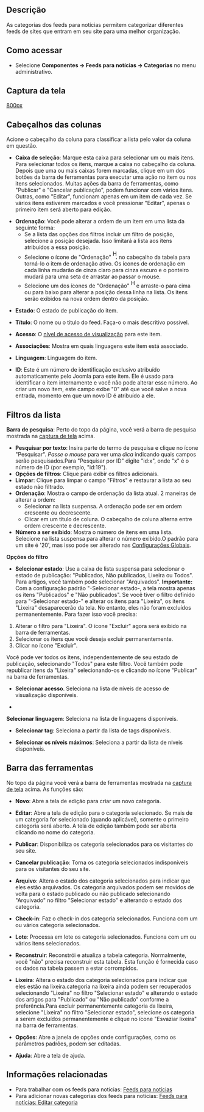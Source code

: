 <!-- Filename: Help4.x:News_Feeds:_Categories / Display title: Ajuda4.x:Feeds para notícias: Categorias -->

## Descrição

As categorias dos feeds para notícias permitem categorizar diferentes
feeds de sites que entram em seu site para uma melhor organização.

## Como acessar

- Selecione **Componentes **→** Feeds para notícias **→** Categorias**
  no menu administrativo.

## Captura da tela

<a
href="https://docs.joomla.org/index.php?title=Special:Upload&amp;wpDestFile=Help-4x-Components-Newsfeeds-Categories-screen-pt-br.png"
class="new"
title="File:Help-4x-Components-Newsfeeds-Categories-screen-pt-br.png">800px</a>

## Cabeçalhos das colunas

Acione o cabeçalho da coluna para classificar a lista pelo valor da
coluna em questão.

- **Caixa de seleção**: Marque esta caixa para selecionar um ou mais
  itens. Para selecionar todos os itens, marque a caixa no cabeçalho da
  coluna. Depois que uma ou mais caixas forem marcadas, clique em um dos
  botões da barra de ferramentas para executar uma ação no item ou nos
  itens selecionados. Muitas ações da barra de ferramentas, como
  "Publicar" e "Cancelar publicação", podem funcionar com vários itens.
  Outras, como "Editar", funcionam apenas em um item de cada vez. Se
  vários itens estiverem marcados e você pressionar "Editar", apenas o
  primeiro item será aberto para edição.

<!-- -->

- **Ordenação**: Você pode alterar a ordem de um item em uma lista da
  seguinte forma:
  - Se a lista das opções dos filtros incluir um filtro de posição,
    selecione a posição desejada. Isso limitará a lista aos itens
    atribuídos a essa posição.
  - Selecione o ícone de "Ordenação" <img
    src="https://docs.joomla.org/images/e/ee/Help30-Ordering-colheader-icon.png"
    decoding="async" data-file-width="12" data-file-height="23" width="12"
    height="23" alt="Help30-Ordering-colheader-icon.png" /> no cabeçalho
    da tabela para torná-lo o item de ordenação ativo. Os ícones de
    ordenação em cada linha mudarão de cinza claro para cinza escuro e o
    ponteiro mudará para uma seta de arrastar ao passar o mouse.
  - Selecione um dos ícones de "Ordenação" <img
    src="https://docs.joomla.org/images/8/87/Help30-Ordering-colheader-grab-bar-icon.png"
    decoding="async" data-file-width="10" data-file-height="21" width="10"
    height="21" alt="Help30-Ordering-colheader-grab-bar-icon.png" /> e
    arraste-o para cima ou para baixo para alterar a posição dessa linha
    na lista. Os itens serão exibidos na nova ordem dentro da posição.

<!-- -->

- **Estado**: O estado de publicação do item.

<!-- -->

- **Título**: O nome ou o título do feed. Faça-o o mais descritivo
  possível.

<!-- -->

- **Acesso**: O [nível de acesso de
  visualização](https://docs.joomla.org/Help4.x:Users:_Viewing_Access_Levels/pt-br "Special:MyLanguage/Help4.x:Users: Viewing Access Levels/pt-br")
  para este item.

<!-- -->

- **Associações**: Mostra em quais linguagens este item está associado.

<!-- -->

- **Linguagem**: Linguagem do item.

<!-- -->

- **ID**: Este é um número de identificação exclusivo atribuído
  automaticamente pelo Joomla para este item. Ele é usado para
  identificar o item internamente e você não pode alterar esse número.
  Ao criar um novo item, este campo exibe "0" até que você salve a nova
  entrada, momento em que um novo ID é atribuído a ele.

## Filtros da lista

**Barra de pesquisa**: Perto do topo da página, você verá a barra de
pesquisa mostrada na [captura de tela](#screenshot) acima.

- **Pesquisar por texto**: Insira parte do termo de pesquisa e clique no
  ícone "Pesquisar". *Passe o mouse* para ver uma *dica* indicando quais
  campos serão pesquisados.Para "Pesquisar por ID" digite "id:x", onde
  "x" é o número de ID (por exemplo, "id:19").
- **Opções de filtros**: Clique para exibir os filtros adicionais.
- **Limpar**: Clique para limpar o campo "Filtros" e restaurar a lista
  ao seu estado não filtrado.
- **Ordenação**: Mostra o campo de ordenação da lista atual. 2 maneiras
  de alterar a ordem:
  - Selecionar na lista suspensa. A ordenação pode ser em ordem
    crescente ou decrescente.
  - Clicar em um título de coluna. O cabeçalho de coluna alterna entre
    ordem crescente e decrescente.
- **Número a ser exibido**: Mostra o número de itens em uma lista.
  Selecione na lista suspensa para alterar o número exibido.O padrão
  para um site é '20', mas isso pode ser alterado nas [Configurações
  Globais](https://docs.joomla.org/Help4.x:Site_Global_Configuration/pt-br#defaultlistlimit "Special:MyLanguage/Help4.x:Site Global Configuration/pt-br").

**Opções do filtro**

- **Selecionar estado**: Use a caixa de lista suspensa para selecionar o
  estado de publicação: "Publicados, Não publicados, Lixeira ou Todos".
  Para artigos, você também pode selecionar "Arquivados".
  **Importante:** Com a configuração padrão "-Selecionar estado-, a tela
  mostra apenas os itens "Publicados" e "Não publicados". Se você tiver
  o filtro definido para "-Selecionar estado-" e alterar os itens para
  "Lixeira", os itens "Lixeira" desaparecerão da tela. No entanto, eles
  não foram excluídos permanentemente. Para fazer isso você precisa:

1.  Alterar o filtro para "Lixeira". O ícone "Excluir" agora será
    exibido na barra de ferramentas.
2.  Selecionar os itens que você deseja excluir permanentemente.
3.  Clicar no ícone "Excluir".

Você pode ver todos os itens, independentemente de seu estado de
publicação, selecionando "Todos" para este filtro. Você também pode
republicar itens da "Lixeira" selecionando-os e clicando no ícone
"Publicar" na barra de ferramentas.

- **Selecionar acesso**. Seleciona na lista de níveis de acesso de
  visualização disponíveis.

<!-- -->

- 

**Selecionar linguagem**: Seleciona na lista de linguagens disponíveis.

- **Selecionar tag**: Seleciona a partir da lista de tags disponíveis.

<!-- -->

- **Selecionar os níveis máximos**: Seleciona a partir da lista de
  níveis disponíveis.

## Barra das ferramentas

No topo da página você verá a barra de ferramentas mostrada na [captura
de tela](#Captura_de_tela) acima. As funções são:

- **Novo**: Abre a tela de edição para criar um novo categoria.

<!-- -->

- **Editar**: Abre a tela de edição para o categoria selecionado. Se
  mais de um categoria for selecionado (quando aplicável), somente o
  primeiro categoria será aberto. A tela de edição também pode ser
  aberta clicando no nome do categoria.

<!-- -->

- **Publicar**: Disponibiliza os categoria selecionados para os
  visitantes do seu site.

<!-- -->

- **Cancelar publicação**: Torna os categoria selecionados indisponíveis
  para os visitantes do seu site.

<!-- -->

- **Arquivo**: Altera o estado dos categoria selecionados para indicar
  que eles estão arquivados. Os categoria arquivados podem ser movidos
  de volta para o estado publicado ou não publicado selecionando
  "Arquivado" no filtro "Selecionar estado" e alterando o estado dos
  categoria.

<!-- -->

- **Check-in**: Faz o check-in dos categoria selecionados. Funciona com
  um ou vários categoria selecionados.

<!-- -->

- **Lote**: Processa em lote os categoria selecionados. Funciona com um
  ou vários itens selecionados.

<!-- -->

- **Reconstruir**: Reconstrói e atualiza a tabela categoria.
  Normalmente, você "não" precisa reconstruir esta tabela. Esta função é
  fornecida caso os dados na tabela passem a estar corrompidos.

<!-- -->

- **Lixeira**: Altera o estado dos categoria selecionados para indicar
  que eles estão na lixeira.categoria na lixeira ainda podem ser
  recuperados selecionando "Lixeira" no filtro "Selecionar estado" e
  alterando o estado dos artigos para "Publicado" ou "Não publicado"
  conforme a preferência.Para excluir permanentemente categoria da
  lixeira, selecione "Lixeira" no filtro "Selecionar estado", selecione
  os categoria a serem excluídos permanentemente e clique no ícone
  "Esvaziar lixeira" na barra de ferramentas.

<!-- -->

- **Opções**: Abre a janela de opções onde configurações, como os
  parâmetros padrões, podem ser editadas.

<!-- -->

- **Ajuda**: Abre a tela de ajuda.

## Informações relacionadas

- Para trabalhar com os feeds para notícias: [Feeds para
  notícias](https://docs.joomla.org/Help4.x:News_Feeds/pt-br "Help4.x:News Feeds/pt-br")
- Para adicionar novas categorias dos feeds para notícias: [Feeds para
  notícias: Editar
  categoria](https://docs.joomla.org/Help4.x:News_Feeds:_Edit_Category/pt-br "Help4.x:News Feeds: Edit Category/pt-br")
